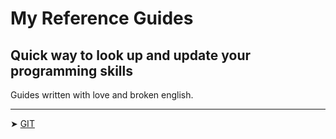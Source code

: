 # My Reference Guides

## Quick way to look up and update your programming skills
Guides written with love and broken english. 

---

<a align=center> ➤ [GIT](https://gist.github.com/a473b6bdbf83245b20b714049868fa6a.git)</a>
